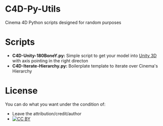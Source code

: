 C4D-Py-Utils
============

Cinema 4D Python scripts designed for random purposes

Scripts
========
 - **C4D-Unity-180BoneY.py:** Simple script to get your model into [Unity 3D](http://unity3d.com/) with axis pointing in the right directon
 - **C4D-Iterate-Hierarchy.py:** Boilerplate template to iterate over Cinema's Hierarchy

License
=======
You can do what you want under the condition of:
 - Leave the attribution/credit/author
 - [![CC BY](http://i.creativecommons.org/l/by/3.0/88x31.png)](https://creativecommons.org/licenses/by/3.0/)
